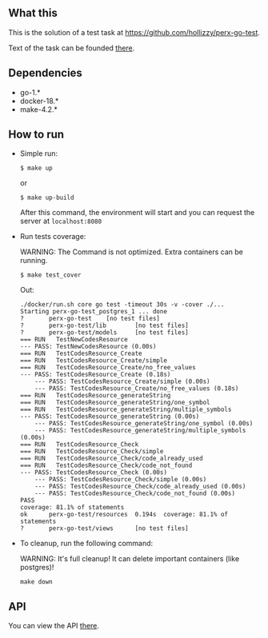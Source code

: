 ## What this
This is the solution of a test task at https://github.com/hollizzy/perx-go-test.

Text of the task can be founded [there](TASK.md).

## Dependencies
- go-1.*
- docker-18.*
- make-4.2.*

## How to run
- Simple run:
    ```shell
    $ make up
    ```
    or
    ```shell
    $ make up-build
    ```

    After this command, the environment will start and you can request the server at `localhost:8080`

- Run tests coverage:

    WARNING: The Command is not optimized. Extra containers can be running.
    ```shell
    $ make test_cover
    ```
    Out:
    ```
    ./docker/run.sh core go test -timeout 30s -v -cover ./...
    Starting perx-go-test_postgres_1 ... done
    ?       perx-go-test    [no test files]
    ?       perx-go-test/lib        [no test files]
    ?       perx-go-test/models     [no test files]
    === RUN   TestNewCodesResource
    --- PASS: TestNewCodesResource (0.00s)
    === RUN   TestCodesResource_Create
    === RUN   TestCodesResource_Create/simple
    === RUN   TestCodesResource_Create/no_free_values
    --- PASS: TestCodesResource_Create (0.18s)
        --- PASS: TestCodesResource_Create/simple (0.00s)
        --- PASS: TestCodesResource_Create/no_free_values (0.18s)
    === RUN   TestCodesResource_generateString
    === RUN   TestCodesResource_generateString/one_symbol
    === RUN   TestCodesResource_generateString/multiple_symbols
    --- PASS: TestCodesResource_generateString (0.00s)
        --- PASS: TestCodesResource_generateString/one_symbol (0.00s)
        --- PASS: TestCodesResource_generateString/multiple_symbols (0.00s)
    === RUN   TestCodesResource_Check
    === RUN   TestCodesResource_Check/simple
    === RUN   TestCodesResource_Check/code_already_used
    === RUN   TestCodesResource_Check/code_not_found
    --- PASS: TestCodesResource_Check (0.00s)
        --- PASS: TestCodesResource_Check/simple (0.00s)
        --- PASS: TestCodesResource_Check/code_already_used (0.00s)
        --- PASS: TestCodesResource_Check/code_not_found (0.00s)
    PASS
    coverage: 81.1% of statements
    ok      perx-go-test/resources  0.194s  coverage: 81.1% of statements
    ?       perx-go-test/views      [no test files]
    ```

- To cleanup, run the following command:

    WARNING: It's full cleanup! It can delete important containers (like postgres)!
    ```shell
    make down
    ```
## API
You can view the API [there](https://editor.swagger.io/?url=https://raw.githubusercontent.com/deterok/perx-go-test/master/openapi.yaml).
